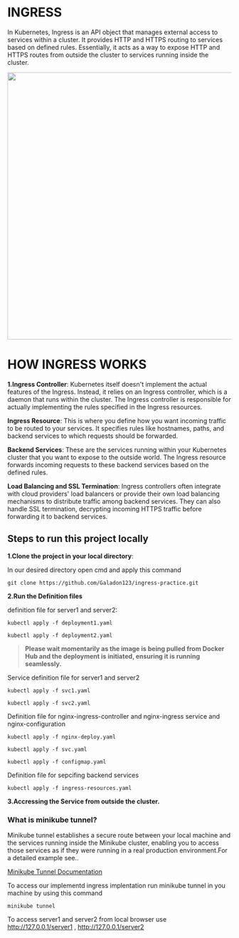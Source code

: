 # INGRESS

<P>In Kubernetes, Ingress is an API object that manages external access to services within a cluster. It provides HTTP and HTTPS routing to services based on defined rules. Essentially, it acts as a way to expose HTTP and HTTPS routes from outside the cluster to services running inside the cluster.</P>

<image src="./images/ingress.png" width="600">

# HOW INGRESS WORKS

**1.Ingress Controller**: Kubernetes itself doesn't implement the actual features of the Ingress. Instead, it relies on an Ingress controller, which is a daemon that runs within the cluster. The Ingress controller is responsible for actually implementing the rules specified in the Ingress resources.

**Ingress Resource**: This is where you define how you want incoming traffic to be routed to your services. It specifies rules like hostnames, paths, and backend services to which requests should be forwarded.

**Backend Services**: These are the services running within your Kubernetes cluster that you want to expose to the outside world. The Ingress resource forwards incoming requests to these backend services based on the defined rules.

**Load Balancing and SSL Termination**: Ingress controllers often integrate with cloud providers' load balancers or provide their own load balancing mechanisms to distribute traffic among backend services. They can also handle SSL termination, decrypting incoming HTTPS traffic before forwarding it to backend services.

## Steps to run this project locally

**1.Clone the project in your local directory**:

In our desired directory open cmd and apply this command

``
git clone https://github.com/Galadon123/ingress-practice.git
``

**2.Run the Definition files**

definition file for server1 and server2:

``
kubectl apply -f deployment1.yaml
``

``
kubectl apply -f deployment2.yaml
``

> **Please wait momentarily as the image is being pulled from Docker Hub and the deployment is initiated, ensuring it is running seamlessly.**

Service definition file for server1 and server2

``
kubectl apply -f svc1.yaml
``

``
kubectl apply -f svc2.yaml
``

Definition file for nginx-ingress-controller and nginx-ingress service and nginx-configuration

``
kubectl apply -f nginx-deploy.yaml
``

``
kubectl apply -f svc.yaml
``

``
kubectl apply -f configmap.yaml
``

Definition file for sepcifing backend services

``
kubectl apply -f ingress-resources.yaml
``

**3.Accressing the Service from outside the cluster.**

### What is minikube tunnel?

<p>Minikube tunnel establishes a secure route between your local machine and the services running inside the Minikube cluster, enabling you to access those services as if they were running in a real production environment.For a detailed example see..</p>

[Minikube Tunnel Documentation](https://minikube.sigs.k8s.io/docs/tasks/loadbalancer)
 
To access our implementd ingress implentation run minikube tunnel in you machine by using this command

``
minikube tunnel
``

To access server1 and server2 from local browser use http://127.0.0.1/server1 , http://127.0.0.1/server2






